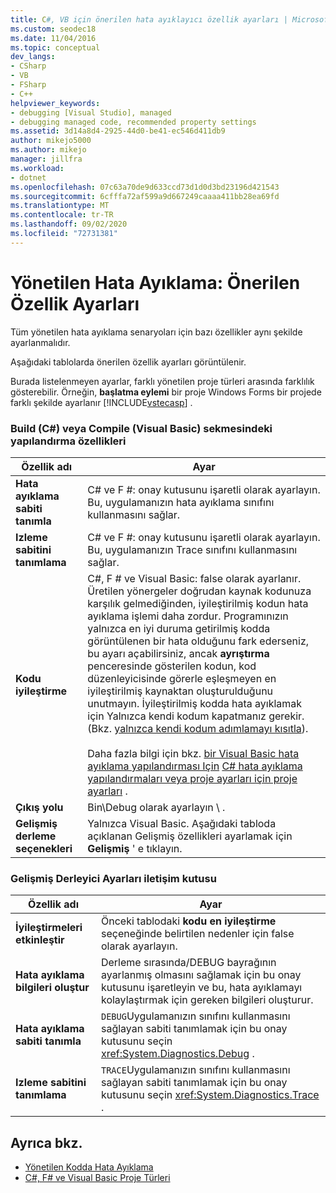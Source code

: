 ```yaml
---
title: C#, VB için önerilen hata ayıklayıcı özellik ayarları | Microsoft Docs
ms.custom: seodec18
ms.date: 11/04/2016
ms.topic: conceptual
dev_langs:
- CSharp
- VB
- FSharp
- C++
helpviewer_keywords:
- debugging [Visual Studio], managed
- debugging managed code, recommended property settings
ms.assetid: 3d14a8d4-2925-44d0-be41-ec546d411db9
author: mikejo5000
ms.author: mikejo
manager: jillfra
ms.workload:
- dotnet
ms.openlocfilehash: 07c63a70de9d633ccd73d1d0d3bd23196d421543
ms.sourcegitcommit: 6cfffa72af599a9d667249caaaa411bb28ea69fd
ms.translationtype: MT
ms.contentlocale: tr-TR
ms.lasthandoff: 09/02/2020
ms.locfileid: "72731381"
---
```

# <a name="managed-debugging-recommended-property-settings"></a>Yönetilen Hata Ayıklama: Önerilen Özellik Ayarları
Tüm yönetilen hata ayıklama senaryoları için bazı özellikler aynı şekilde ayarlanmalıdır.

 Aşağıdaki tablolarda önerilen özellik ayarları görüntülenir.

 Burada listelenmeyen ayarlar, farklı yönetilen proje türleri arasında farklılık gösterebilir. Örneğin, **başlatma eylemi** bir proje Windows Forms bir projede farklı şekilde ayarlanır [!INCLUDE[vstecasp](../code-quality/includes/vstecasp_md.md)] .

### <a name="configuration-properties-on-the-build-c-or-compile-visual-basic-tab"></a>Build (C#) veya Compile (Visual Basic) sekmesindeki yapılandırma özellikleri

|**Özellik adı**|**Ayar**|
|-----------------------|-----------------|
|**Hata ayıklama sabiti tanımla**|C# ve F #: onay kutusunu işaretli olarak ayarlayın. Bu, uygulamanızın hata ayıklama sınıfını kullanmasını sağlar.|
|**Izleme sabitini tanımlama**|C# ve F #: onay kutusunu işaretli olarak ayarlayın. Bu, uygulamanızın Trace sınıfını kullanmasını sağlar.|
|**Kodu iyileştirme**|C#, F # ve Visual Basic: false olarak ayarlanır. Üretilen yönergeler doğrudan kaynak kodunuza karşılık gelmediğinden, iyileştirilmiş kodun hata ayıklama işlemi daha zordur. Programınızın yalnızca en iyi duruma getirilmiş kodda görüntülenen bir hata olduğunu fark ederseniz, bu ayarı açabilirsiniz, ancak **ayrıştırma** penceresinde gösterilen kodun, kod düzenleyicisinde görerle eşleşmeyen en iyileştirilmiş kaynaktan oluşturulduğunu unutmayın. İyileştirilmiş kodda hata ayıklamak için Yalnızca kendi kodum kapatmanız gerekir. (Bkz. [yalnızca kendi kodum adımlamayı kısıtla](../debugger/navigating-through-code-with-the-debugger.md#BKMK_Restrict_stepping_to_Just_My_Code)).<br /><br /> Daha fazla bilgi için bkz. [bir Visual Basic hata ayıklama yapılandırması Için](../debugger/project-settings-for-a-visual-basic-debug-configuration.md) [C# hata ayıklama yapılandırmaları veya proje ayarları için proje ayarları](../debugger/project-settings-for-csharp-debug-configurations.md) .|
|**Çıkış yolu**|Bin\Debug olarak ayarlayın \\ .|
|**Gelişmiş derleme seçenekleri**|Yalnızca Visual Basic. Aşağıdaki tabloda açıklanan Gelişmiş özellikleri ayarlamak için **Gelişmiş** ' e tıklayın.|

### <a name="advanced-compiler-settings-dialog-box"></a>Gelişmiş Derleyici Ayarları iletişim kutusu

|**Özellik adı**|**Ayar**|
|-----------------------|-----------------|
|**İyileştirmeleri etkinleştir**|Önceki tablodaki **kodu en iyileştirme** seçeneğinde belirtilen nedenler için false olarak ayarlayın.|
|**Hata ayıklama bilgileri oluştur**|Derleme sırasında/DEBUG bayrağının ayarlanmış olmasını sağlamak için bu onay kutusunu işaretleyin ve bu, hata ayıklamayı kolaylaştırmak için gereken bilgileri oluşturur.|
|**Hata ayıklama sabiti tanımla**|`DEBUG`Uygulamanızın sınıfını kullanmasını sağlayan sabiti tanımlamak için bu onay kutusunu seçin <xref:System.Diagnostics.Debug> .|
|**Izleme sabitini tanımlama**|`TRACE`Uygulamanızın sınıfını kullanmasını sağlayan sabiti tanımlamak için bu onay kutusunu seçin <xref:System.Diagnostics.Trace> .|

## <a name="see-also"></a>Ayrıca bkz.
- [Yönetilen Kodda Hata Ayıklama](../debugger/debugging-managed-code.md)
- [C#, F# ve Visual Basic Proje Türleri](../debugger/debugging-preparation-csharp-f-hash-and-visual-basic-project-types.md)